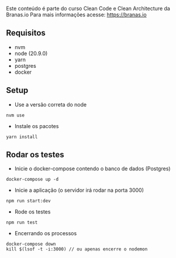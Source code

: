 Este conteúdo é parte do curso Clean Code e Clean Architecture da Branas.io
Para mais informações acesse:
https://branas.io

## Requisitos

- nvm
- node (20.9.0)
- yarn
- postgres
- docker

## Setup

- Use a versão correta do node

```
nvm use
```

- Instale os pacotes

```
yarn install
```

## Rodar os testes

- Inicie o docker-compose contendo o banco de dados (Postgres)

```
docker-compose up -d
```

- Inicie a aplicação (o servidor irá rodar na porta 3000)

```
npm run start:dev
```

- Rode os testes

```
npm run test
```

- Encerrando os processos

```
docker-compose down
kill $(lsof -t -i:3000) // ou apenas encerre o nodemon
```
